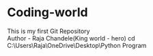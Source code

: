 # Coding-world
This is my first Git Repository
<br>
Author - Raja Chandele(King world - hero)
cd C:\Users\Raja\OneDrive\Desktop\Python Program
 
